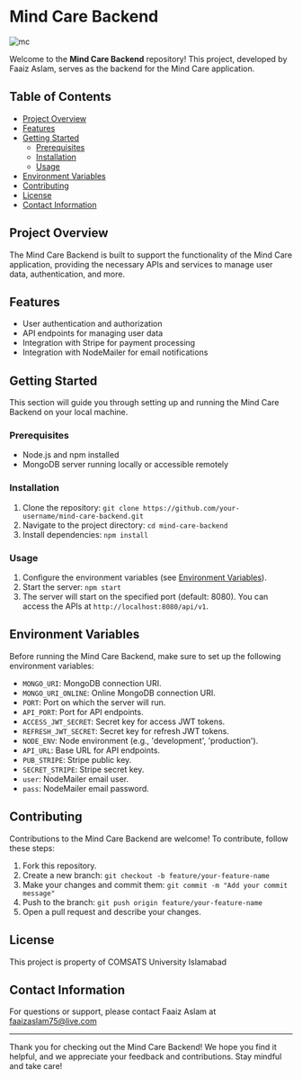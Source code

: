 # Mind Care Backend
![mc](https://github.com/faaiz99/mind-care-backend/assets/44613754/73c34131-d2d8-406f-ad17-2483fccce6b8)

Welcome to the **Mind Care Backend** repository! This project, developed by Faaiz Aslam, serves as the backend for the Mind Care application.

## Table of Contents

- [Project Overview](#project-overview)
- [Features](#features)
- [Getting Started](#getting-started)
  - [Prerequisites](#prerequisites)
  - [Installation](#installation)
  - [Usage](#usage)
- [Environment Variables](#environment-variables)
- [Contributing](#contributing)
- [License](#license)
- [Contact Information](#contact-information)

## Project Overview

The Mind Care Backend is built to support the functionality of the Mind Care application, providing the necessary APIs and services to manage user data, authentication, and more.

## Features

- User authentication and authorization
- API endpoints for managing user data
- Integration with Stripe for payment processing
- Integration with NodeMailer for email notifications

## Getting Started

This section will guide you through setting up and running the Mind Care Backend on your local machine.

### Prerequisites

- Node.js and npm installed
- MongoDB server running locally or accessible remotely

### Installation

1. Clone the repository: `git clone https://github.com/your-username/mind-care-backend.git`
2. Navigate to the project directory: `cd mind-care-backend`
3. Install dependencies: `npm install`

### Usage

1. Configure the environment variables (see [Environment Variables](#environment-variables)).
2. Start the server: `npm start`
3. The server will start on the specified port (default: 8080). You can access the APIs at `http://localhost:8080/api/v1`.

## Environment Variables

Before running the Mind Care Backend, make sure to set up the following environment variables:

- `MONGO_URI`: MongoDB connection URI.
- `MONGO_URI_ONLINE`: Online MongoDB connection URI.
- `PORT`: Port on which the server will run.
- `API_PORT`: Port for API endpoints.
- `ACCESS_JWT_SECRET`: Secret key for access JWT tokens.
- `REFRESH_JWT_SECRET`: Secret key for refresh JWT tokens.
- `NODE_ENV`: Node environment (e.g., 'development', 'production').
- `API_URL`: Base URL for API endpoints.
- `PUB_STRIPE`: Stripe public key.
- `SECRET_STRIPE`: Stripe secret key.
- `user`: NodeMailer email user.
- `pass`: NodeMailer email password.

## Contributing

Contributions to the Mind Care Backend are welcome! To contribute, follow these steps:

1. Fork this repository.
2. Create a new branch: `git checkout -b feature/your-feature-name`
3. Make your changes and commit them: `git commit -m "Add your commit message"`
4. Push to the branch: `git push origin feature/your-feature-name`
5. Open a pull request and describe your changes.

## License

This project is property of COMSATS University Islamabad 

## Contact Information

For questions or support, please contact Faaiz Aslam at faaizaslam75@live.com

---

Thank you for checking out the Mind Care Backend! We hope you find it helpful, and we appreciate your feedback and contributions. Stay mindful and take care!
